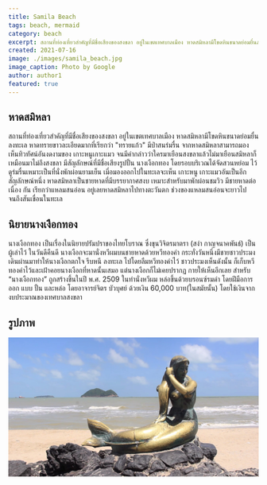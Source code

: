 ```yaml
---
title: Samila Beach
tags: beach, mermaid
category: beach
excerpt: สถานที่ท่องเที่ยวสำคัญที่มีชื่อเสียงของสงขลา อยู่ในเขตเทศบาลเมือง หาดสมิหลามีโขดหินขนาดย่อมยื่นลงทะเล หาดทรายขาวละเอียดมากที่เรียกว่า "ทรายแก้ว" มีป่าสนร่มรื่น
created: 2021-07-16
image: ./images/samila_beach.jpg
image_caption: Photo by Google
author: author1
featured: true
---
```


## หาดสมิหลา

สถานที่ท่องเที่ยวสำคัญที่มีชื่อเสียงของสงขลา อยู่ในเขตเทศบาลเมือง หาดสมิหลามีโขดหินขนาดย่อมยื่นลงทะเล หาดทรายขาวละเอียดมากที่เรียกว่า "ทรายแก้ว" มีป่าสนร่มรื่น จากหาดสมิหลาสามารถมองเห็นทิวทัศน์อันงดงามของ เกาะหนูเกาะแมว จนมีคำกล่าวว่าใครมาเยือนสงขลาแล้วไม่มาเยือนสมิหลาก็เหมือนมาไม่ถึงสงขลา มีสัญลักษณ์ที่มีชื่อเสียงรูปปั้น นางเงือกทอง โดยรอบบริเวณได้จัดสวนหย่อม ไว้ดูร่มรื่นเหมาะเป็นที่นั่งพักผ่อนยามเย็น เมี่อมองออกไปในทะเลจะเห็น เกาะหนู เกาะแมวอันเป็นอีกสัญลักษณ์หนึ่ง หาดสมิหลาเป็นชายหาดที่มีบรรยากาศสงบ เหมาะสำหรับมาพักผ่อนชมวิว มีชายหาดต่อเนื่อง กัน เรียกว่าแหลมสนอ่อน อยู่เลยหาดสมิหลาไปทางตะวันตก ช่วงของแหลมสนอ่อนจะยาวไปจนถึงสันเขื่อนในทะเล

## นิยายนางเงือกทอง

นางเงือกทอง เป็นเรื่องในนิยายปรัมปราของไทยโบราณ ซึ่งขุนวิจิตรมาตรา (สง่า กาญจนาคพันธ์) เป็นผู้เล่าไว้ ในวันดีคืนดี นางเงือกจะมานั่งหวีผมบนชายหาดด้วยหวีทองคำ กระทั่งวันหนึ่งมีชายชาวประมง เดินผ่านมาทำให้นางเงือกตกใจ รีบหนี ลงทะเล ไปโดยลืมหวีทองคำไว้ ชาวประมงเห็นดังนั้น ก็เก็บหวีทองคำไว้และเฝ้าคอยนางเงือกที่หาดนั้นเสมอ แต่นางเงือกก็ไม่เคยปรากฏ กายให้เห็นอีกเลย สำหรับ “นางเงือกทอง” ถูกสร้างขึ้นในปี พ.ศ. 2509 ในท่านั่งหวีผม หล่อขึ้นด้วยบรอนซ์รมดำ โดยฝีมือการออก แบบ ปั้น และหล่อ โดยอาจารย์จิตร บัวบุศย์ ด้วยเงิน 60,000 บาท(ในสมัยนั้น) โดยใช้เงินจากงบประมาณของเทศบาลสงขลา

<!---
## Blockquotes

> Meo locum plurimus laudatos exstantibus fistula nocte Ancaeo denique montanum.
> Dissipat nullique tenax; aut una lacessit purpureus sumptis inlaesos,
> Polypemonis quisque blanditus. Obscenas rumpitque numerum effluxere,
> pronusque: Mygdonidesque precantia erat potes undis. Resurgere conplet velut
> freta miram enim, maiorque nec nec inaniter mensura et ipse artus flebam
> gentisque solus.

## Ordered List

1. Quotiens urbis Charaxi referre
2. Terris acti iussit extrema
3. Vel totis Iove locum forma
4. Esse neve illi crimen ripis et crimina

## Unordered List

- Quotiens urbis Charaxi referre
  - freta miram enim
  - freta miram enim
    - maiorque nec nec
    - maiorque nec nec
    - maiorque nec nec
- Terris acti iussit extrema
- Vel totis Iove locum forma
- Esse neve illi crimen ripis et crimina

## Table
 
| Tables   |      Are      |  Cool |
|----------|:-------------:|------:|
| col 1 is |  left-aligned | $1600 |
| col 2 is |    centered   |   $12 |
| col 3 is | right-aligned |    $1 |

## Codeblock

Here a sample text which contains `<?php echo 'inline code'; ?>` and also code blocks.

```js
function visitor(node) {

  try {
    const alignment = node.align;

    visit(node, 'tableRow', (rowNode) => {
      rowNode.children.forEach(function (cellNode, index) {
        cellNode.align = alignment[index]
      });
    });

    node.align = node.align.map(function(value) {
      return null;
    });
    
  } catch (e) {
  }
}
```
--->
## รูปภาพ

![Samila Beach](./images/samila_beach.jpg)